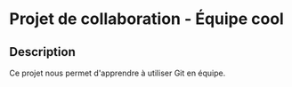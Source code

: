 # Projet de collaboration - Équipe cool
## Description
Ce projet nous permet d'apprendre à utiliser Git en équipe.

